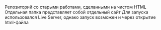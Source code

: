 Репозиторий со старыми работами, сделанными на чистом HTML
Отдельная папка представляет собой отдельный сайт
Для запуска использовался Live Server, однако запуск возможен и через открытие html-файла
